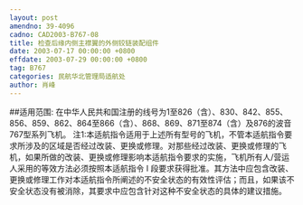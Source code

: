 ```yaml
---
layout: post
amendno: 39-4096
cadno: CAD2003-B767-08
title: 检查后缘内侧主襟翼的外侧铰链装配组件
date: 2003-07-17 00:00:00 +0800
effdate: 2003-07-29 00:00:00 +0800
tag: B767
categories: 民航华北管理局适航处
author: 肖峰
---
```


##适用范围:
在中华人民共和国注册的线号为1至826（含）、830、842、855、856、859、862、864至866（含）、868、869、871至874（含）及876的波音767型系列飞机。
注1:本适航指令适用于上述所有型号的飞机，不管本适航指令要求所涉及的区域是否经过改装、更换或修理。对那些经过改装、更换或修理的飞机，如果所做的改装、更换或修理影响本适航指令要求的实施，飞机所有人/营运人采用的等效方法必须按照本适航指令 I 段要求获得批准。其方法中应包含改装、更换或修理工作对本适航指令所阐述的不安全状态的有效性评估；而且，如果该不安全状态没有被消除，其要求中应包含针对这种不安全状态的具体的建议措施。

